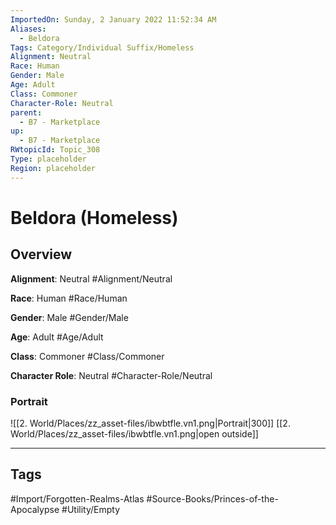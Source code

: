 ```yaml
---
ImportedOn: Sunday, 2 January 2022 11:52:34 AM
Aliases:
  - Beldora
Tags: Category/Individual Suffix/Homeless
Alignment: Neutral
Race: Human
Gender: Male
Age: Adult
Class: Commoner
Character-Role: Neutral
parent:
  - B7 - Marketplace
up:
  - B7 - Marketplace
RWtopicId: Topic_308
Type: placeholder
Region: placeholder
---
```

# Beldora (Homeless)
## Overview
**Alignment**: Neutral
#Alignment/Neutral

**Race**: Human
#Race/Human

**Gender**: Male
#Gender/Male

**Age**: Adult
#Age/Adult

**Class**: Commoner
#Class/Commoner

**Character Role**: Neutral
#Character-Role/Neutral

### Portrait
![[2. World/Places/zz_asset-files/ibwbtfle.vn1.png|Portrait|300]]
[[2. World/Places/zz_asset-files/ibwbtfle.vn1.png|open outside]]


---
## Tags
#Import/Forgotten-Realms-Atlas #Source-Books/Princes-of-the-Apocalypse #Utility/Empty

